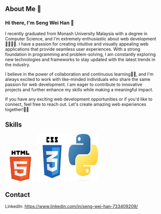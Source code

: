 ## About Me 🚀

### Hi there, I'm Seng Wei Han 👋



I recently graduated from Monash University Malaysia with a degree in Computer Science, and I'm extremely enthusiastic about web development🐱‍🚀🐱‍🚀. I have a passion for creating intuitive and visually appealing web applications that provide seamless user experiences. With a strong foundation in programming and problem-solving, I am constantly exploring new technologies and frameworks to stay updated with the latest trends in the industry.

I believe in the power of collaboration and continuous learning💪💪, and I'm always excited to work with like-minded individuals who share the same passion for web development. I am eager to contribute to innovative projects and further enhance my skills while making a meaningful impact.

If you have any exciting web development opportunities or if you'd like to connect, feel free to reach out. Let's create amazing web experiences together!🙌🙌


## Skills
<img src="images/html.png" width="100" > <img src="images/css.png" width="100" height="155"> <img src="images/python.jpg" width="100" height="155" >

## Contact
LinkedIn: https://www.linkedin.com/in/seng-wei-han-733409209/ 
